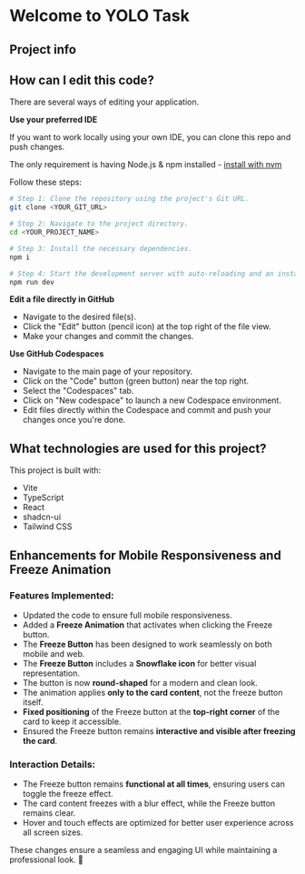# Welcome to YOLO Task

## Project info

## How can I edit this code?

There are several ways of editing your application.

**Use your preferred IDE**

If you want to work locally using your own IDE, you can clone this repo and push changes.

The only requirement is having Node.js & npm installed - [install with nvm](https://github.com/nvm-sh/nvm#installing-and-updating)

Follow these steps:

```sh
# Step 1: Clone the repository using the project's Git URL.
git clone <YOUR_GIT_URL>

# Step 2: Navigate to the project directory.
cd <YOUR_PROJECT_NAME>

# Step 3: Install the necessary dependencies.
npm i

# Step 4: Start the development server with auto-reloading and an instant preview.
npm run dev
```

**Edit a file directly in GitHub**

- Navigate to the desired file(s).
- Click the "Edit" button (pencil icon) at the top right of the file view.
- Make your changes and commit the changes.

**Use GitHub Codespaces**

- Navigate to the main page of your repository.
- Click on the "Code" button (green button) near the top right.
- Select the "Codespaces" tab.
- Click on "New codespace" to launch a new Codespace environment.
- Edit files directly within the Codespace and commit and push your changes once you're done.

## What technologies are used for this project?

This project is built with:

- Vite
- TypeScript
- React
- shadcn-ui
- Tailwind CSS


## Enhancements for Mobile Responsiveness and Freeze Animation

### **Features Implemented:**
- Updated the code to ensure full mobile responsiveness.
- Added a **Freeze Animation** that activates when clicking the Freeze button.
- The **Freeze Button** has been designed to work seamlessly on both mobile and web.
- The **Freeze Button** includes a **Snowflake icon** for better visual representation.
- The button is now **round-shaped** for a modern and clean look.
- The animation applies **only to the card content**, not the freeze button itself.
- **Fixed positioning** of the Freeze button at the **top-right corner** of the card to keep it accessible.
- Ensured the Freeze button remains **interactive and visible after freezing the card**.

### **Interaction Details:**
- The Freeze button remains **functional at all times**, ensuring users can toggle the freeze effect.
- The card content freezes with a blur effect, while the Freeze button remains clear.
- Hover and touch effects are optimized for better user experience across all screen sizes.

These changes ensure a seamless and engaging UI while maintaining a professional look. 🚀

